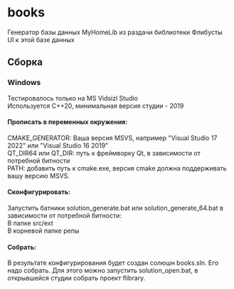# books

Генератор базы данных MyHomeLib из раздачи библиотеки Флибусты  
UI к этой базе данных  

## Сборка  
### Windows  
Тестировалось только на MS Vidsizl Studio  
Используется C++20, минимальная версия студии - 2019  

#### Прописать в переменных окружения:  
CMAKE_GENERATOR: Ваша версия MSVS, например "Visual Studio 17 2022" или "Visual Studio 16 2019"  
QT_DIR64 или QT_DIR: путь к фреймворку Qt, в зависимости от потребной битности  
PATH: добавить путь к cmake.exe, версия cmake должна поддерживать вашу версию MSVS.  

#### Сконфигурировать:
Запустить  батники solution_generate.bat или solution_generate_64.bat в зависимости от потребной битности:  
В папке src/ext  
В корневой папке репы  

#### Собрать:
В результате конфигурирования будет создан солюшн books.sln. Его надо собрать. Для этого можно запустить solution_open.bat, в открывшейся студии собрать проект flibrary.  
